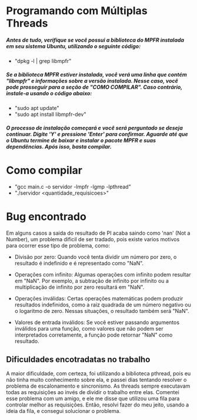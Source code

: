 # Programando com Múltiplas Threads
##### Antes de tudo, verifique se você possui a biblioteca do MPFR instalada em seu sistema Ubuntu, utilizando o seguinte código:
* "dpkg -l | grep libmpfr" 
##### Se a biblioteca MPFR estiver instalada, você verá uma linha que contém "libmpfr" e informações sobre a versão instalada. Nesse caso, você pode prosseguir para a seção de "COMO COMPILAR". Caso contrário, instale-a usando o código abaixo:
* "sudo apt update"
* "sudo apt install libmpfr-dev"
##### O processo de instalação começará e você será perguntado se deseja continuar. Digite 'Y' e pressione 'Enter' para confirmar. Aguarde até que o Ubuntu termine de baixar e instalar o pacote MPFR e suas dependências. Após isso, basta compilar.
# Como compilar
* "gcc main.c -o servidor -lmpfr -lgmp -lpthread"
* "./servidor <quantidade_requisicoes>"

# Bug encontrado
Em alguns casos a saida do resultado de PI acaba saindo como 'nan' (Not a Number), um problema dificil de ser tradado, pois existe varios motivos para ocorrer esse tipo de problema, como:

* Divisão por zero: Quando você tenta dividir um número por zero, o resultado é indefinido e é representado como "NaN".

* Operações com infinito: Algumas operações com infinito podem resultar em "NaN". Por exemplo, a subtração de infinito por infinito ou a multiplicação de infinito por zero resultará em "NaN".

* Operações inválidas: Certas operações matemáticas podem produzir resultados indefinidos, como a raiz quadrada de um número negativo ou o logaritmo de zero. Nessas situações, o resultado também será "NaN".

* Valores de entrada inválidos: Se você estiver passando argumentos inválidos para uma função, como valores que não podem ser interpretados corretamente, a função pode retornar "NaN" como resultado.

## Dificuldades encotradatas no trabalho
A maior dificuldade, com certeza, foi utilizando a biblioteca pthread, pois eu não tinha muito conhecimento sobre ela, e passei dias tentando resolver o problema de escalonamento e sincronismo. As threads sempre executavam todas as requisições ao invés de dividir o trabalho entre elas. Comentei esse problema com um amigo, e ele me disse que utilizou uma fila para controlar melhor as requisições. Então, resolvi fazer do meu jeito, usando a ideia da fila, e consegui solucionar o problema.
